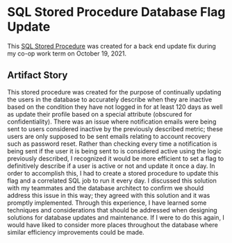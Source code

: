 # SQL Stored Procedure Database Flag Update

This [SQL Stored Procedure](SQL-Artifact.sql) was created for a back end update fix during my co-op work term on October 19, 2021.

## Artifact Story

This stored procedure was created for the purpose of continually updating the users in the database to accurately describe when they are inactive based on the condition they have not logged in for at least 120 days as well as update their profile based on a special attribute (obscured for confidentiality). There was an issue where notification emails were being sent to users considered inactive by the previously described metric; these users are only supposed to be sent emails relating to account recovery such as password reset. Rather than checking every time a notification is being sent if the user it is being sent to is considered active using the logic previously described, I recognized it would be more efficient to set a flag to definitively describe if a user is active or not and update it once a day.  In order to accomplish this, I had to create a stored procedure to update this flag and a correlated SQL job to run it every day. I discussed this solution with my teammates and the database architect to confirm we should address this issue in this way; they agreed with this solution and it was promptly implemented. Through this experience, I have learned some techniques and considerations that should be addressed when designing solutions for database updates and maintenance. If I were to do this again, I would have liked to consider more places throughout the database where similar efficiency improvements could be made.
